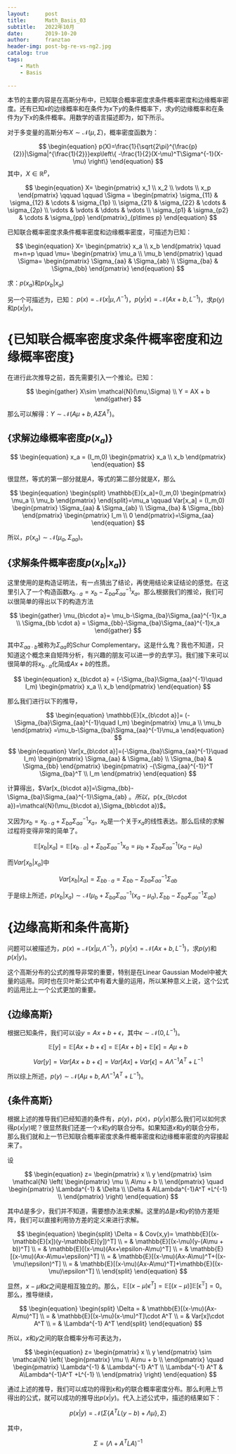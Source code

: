 ```yaml
---
layout:     post
title:      Math_Basis_03
subtitle:   2022年10月
date:       2019-10-20
author:     franztao
header-img: post-bg-re-vs-ng2.jpg
catalog: true
tags:
    - Math
    - Basis
    
---
```


    


本节的主要内容是在高斯分布中，已知联合概率密度求条件概率密度和边缘概率密度。还有已知$x$的边缘概率和在条件为$x$下$y$的条件概率下，求$y$的边缘概率和在条件为$y$下$x$的条件概率。用数学的语言描述即为，如下所示。

对于多变量的高斯分布$X\sim \mathcal{N}(\mu,\Sigma)$，概率密度函数为：

$$
\begin{equation}
    p(X)=\frac{1}{\sqrt{2\pi}^{\frac{p}{2}}|\Sigma|^{\frac{1}{2}}}exp\left\{ -\frac{1}{2}(X-\mu)^T\Sigma^{-1}(X-\mu) \right\}
\end{equation}
$$
其中，$X\in\mathbb{R}^p$，

$$
\begin{equation}
    X=
    \begin{pmatrix}
        x_1 \\
        x_2 \\
        \vdots \\
        x_p
    \end{pmatrix} \qquad \qquad
    \Sigma = 
    \begin{pmatrix}
        \sigma_{11} & \sigma_{12} & \cdots & \sigma_{1p} \\
        \sigma_{21} & \sigma_{22} & \cdots & \sigma_{2p} \\
        \vdots      & \vdots      & \ddots & \vdots      \\
        \sigma_{p1} & \sigma_{p2} & \cdots & \sigma_{pp}
        \end{pmatrix}_{p\times p}
\end{equation}
$$

已知联合概率密度求条件概率密度和边缘概率密度，可描述为已知：

$$
\begin{equation}
    X= 
    \begin{pmatrix}
        x_a \\
        x_b
    \end{pmatrix}
    \quad m+n=p \quad
    \mu=
    \begin{pmatrix}
        \mu_a \\
        \mu_b
    \end{pmatrix} \quad
    \Sigma=
    \begin{pmatrix}
    \Sigma_{aa} & \Sigma_{ab} \\
    \Sigma_{ba} & \Sigma_{bb} 
    \end{pmatrix}
\end{equation}
$$

求：$p(x_a)$和$p(x_b|x_a)$

另一个可描述为，已知：
$p(x)=\mathcal{N}(x|\mu,\Lambda^{-1})$，$p(y|x)=\mathcal{N}(Ax+b,L^{-1})$，求$p(y)$和$p(x|y)$。

#  {已知联合概率密度求条件概率密度和边缘概率密度}
在进行此次推导之前，首先需要引入一个推论。已知：

$$
\begin{gather}
    X\sim \mathcal{N}(\mu,\Sigma) \\
    Y = AX + b
\end{gather}
$$

那么可以解得：$Y\sim \mathcal{N}(A\mu+b, A\Sigma A^T)$。
##    {求解边缘概率密度$p(x_a)$}

$$
\begin{equation}
    x_a = (I_m,0)
    \begin{pmatrix}
        x_a \\
        x_b
    \end{pmatrix}
\end{equation}
$$

很显然，等式的第一部分就是$A$，等式的第二部分就是$X$，那么

$$
\begin{equation}
    \begin{split}
        \mathbb{E}[x_a]=(I_m,0)
    \begin{pmatrix}
        \mu_a \\
        \mu_b
    \end{pmatrix}
    \end{split}=\mu_a \qquad
    Var[x_a] = (I_m,0)
    \begin{pmatrix}
    \Sigma_{aa} & \Sigma_{ab} \\
    \Sigma_{ba} & \Sigma_{bb} 
    \end{pmatrix}
    \begin{pmatrix}
    I_m \\
    0  
    \end{pmatrix}=\Sigma_{aa}
\end{equation}
$$

所以，$p(x_a)\sim \mathcal{N}(\mu_a, \Sigma_{aa})$。

##    {求解条件概率密度$p(x_b|x_a)$}
这里使用的是构造证明法，有一点猜出了结论，再使用结论来证结论的感觉。在这里引入了一个构造函数$x_{b\cdot a}=x_b-\Sigma_{ba}\Sigma_{aa}^{-1}x_a$。那么根据我们的推论，我们可以很简单的得出以下的构造方法

$$
\begin{gather}
    \mu_{b\cdot a}= \mu_b-\Sigma_{ba}\Sigma_{aa}^{-1}x_a \\
    \Sigma_{bb \cdot a} = \Sigma_{bb}-\Sigma_{ba}\Sigma_{aa}^{-1}x_a 
\end{gather}
$$

其中$\Sigma_{aa\cdot b}$被称为$\Sigma_{aa}$的Schur Complementary。这是什么鬼？我也不知道，只知道这个概念来自矩阵分析，有兴趣的朋友可以进一步的去学习。我们接下来可以很简单的将$x_{b\cdot a}$化简成$Ax+b$的性质。

$$
\begin{equation}
    x_{b\cdot a} = (-\Sigma_{ba}\Sigma_{aa}^{-1}\quad I_m)
    \begin{pmatrix}
        x_a \\
        x_b
    \end{pmatrix}
\end{equation}
$$

那么我们进行以下的推导，

$$
\begin{equation}
    \mathbb{E}[x_{b\cdot a}]= (-\Sigma_{ba}\Sigma_{aa}^{-1}\quad I_m)
    \begin{pmatrix}
        \mu_a \\
        \mu_b
    \end{pmatrix}
    =\mu_b-\Sigma_{ba}\Sigma_{aa}^{-1}\mu_a
\end{equation}
$$

$$
\begin{equation}
    Var[x_{b\cdot a}]=(-\Sigma_{ba}\Sigma_{aa}^{-1}\quad I_m)
    \begin{pmatrix}
    \Sigma_{aa} & \Sigma_{ab} \\
    \Sigma_{ba} & \Sigma_{bb} 
    \end{pmatrix}
    \begin{pmatrix}
        -{\Sigma_{aa}^{-1}}^T \Sigma_{ba}^T \\
        I_m
    \end{pmatrix}
\end{equation}
$$

计算得出，$Var[x_{b\cdot a}]=\Sigma_{bb}-\Sigma_{ba}\Sigma_{aa}^{-1}\Sigma_{ab} $。所以，$p(x_{b\cdot a})=\mathcal{N}(\mu_{b\cdot a},\Sigma_{bb\cdot a})$。

又因为$x_b=x_{b\cdot a}+\Sigma_{ba}\Sigma_{aa}^{-1}x_a$，$x_b$是一个关于$x_a$的线性表达。那么后续的求解过程将变得非常的简单了。

$$
\begin{equation}
    \mathbb{E}[x_b|x_a]=\mathbb{E}[x_{b\cdot a}] + \Sigma_{ba}\Sigma_{aa}^{-1}x_a = \mu_b+\Sigma_{ba}\Sigma_{aa}^{-1}(x_a-\mu_a)
\end{equation}
$$

而$Var[x_b|x_a]$中

$$
\begin{equation}
    Var[x_b|x_a] = \Sigma_{bb \cdot a} = \Sigma_{bb}-\Sigma_{ba}\Sigma_{aa}^{-1}\Sigma_{ab}
\end{equation}
$$

于是综上所述，$p(x_b|x_a) \sim \mathcal{N}(\mu_b+\Sigma_{ba}\Sigma_{aa}^{-1}(x_a-\mu_a), \Sigma_{bb}-\Sigma_{ba}\Sigma_{aa}^{-1}\Sigma_{ab})$

#  {边缘高斯和条件高斯}
问题可以被描述为，$p(x)=\mathcal{N}(x|\mu,\Lambda^{-1})$，$p(y|x)=\mathcal{N}(Ax+b,L^{-1})$，求$p(y)$和$p(x|y)$。

这个高斯分布的公式的推导非常的重要，特别是在Linear Gaussian Model中被大量的运用。同时也在贝叶斯公式中有着大量的运用，所以某种意义上说，这个公式的运用比上一个公式更加的重要。

##    {边缘高斯}

根据已知条件，我们可以设$y=Ax+b+\epsilon$，其中$\epsilon\sim\mathcal{N}(0,L^{-1})$。

$$
\begin{equation}
    \mathbb{E}[y]=\mathbb{E}[Ax+b+\epsilon] = \mathbb{E}[Ax+b]+ \mathbb{E}[\epsilon] = A\mu +b
\end{equation}
$$

$$
\begin{equation}
    Var[y] = Var[Ax+b+\epsilon] = Var[Ax]+Var[\epsilon]=A\Lambda^{-1}A^T +L^{-1}
\end{equation}
$$

所以综上所述，$p(y)\sim\mathcal{N}(A\mu +b, A\Lambda^{-1}A^T +L^{-1})$。

##    {条件高斯}
根据上述的推导我们已经知道的条件有，$p(y)$，$p(x)$，$p(y|x)$那么我们可以如何求得$p(x|y)$呢？很显然我们还差一个$x$和$y$的联合分布。如果知道$x$和$y$的联合分布，那么我们就和上一节已知联合概率密度求条件概率密度和边缘概率密度的内容接起来了。

设

$$
\begin{equation}
    z=
    \begin{pmatrix}
        x \\ 
        y
    \end{pmatrix} \sim
    \mathcal{N}
    \left(
    \begin{pmatrix}
        \mu \\
        A\mu + b \\
    \end{pmatrix}
    \quad
    \begin{pmatrix}
        \Lambda^{-1} & \Delta \\
        \Delta   & A\Lambda^{-1}A^T +L^{-1} \\
    \end{pmatrix}
    \right)
\end{equation}
$$

其中$\Delta$是多少，我们并不知道，需要想办法来求解。这里的$\Delta$是$x$和$y$的协方差矩阵，我们可以直接利用协方差的定义来进行求解。


$$
\begin{equation}
    \begin{split}
       \Delta = & Cov(x,y)= \mathbb{E}[(x-\mathbb{E}[x])(y-\mathbb{E}[y])^T]  \\
       = & \mathbb{E}[(x-\mu)(y-(A\mu + b))^T] \\
       = & \mathbb{E}[(x-\mu)(Ax+\epsilon-A\mu)^T] \\
       = & \mathbb{E}[(x-\mu)(Ax-A\mu+\epsilon)^T] \\
       = & \mathbb{E}[(x-\mu)(Ax-A\mu)^T+((x-\mu)\epsilon)^T] \\
       = & \mathbb{E}[(x-\mu)(Ax-A\mu)^T]+\mathbb{E}[(x-\mu)\epsilon^T] \\
  \end{split}
\end{equation}
$$

显然，$x-\mu$和$\epsilon$之间是相互独立的。那么，$\mathbb{E}[(x-\mu)\epsilon^T]=\mathbb{E}[(x-\mu)]\mathbb{E[\epsilon^T]}=0$。那么，推导继续，

$$
\begin{equation}
    \begin{split}
       \Delta
       = & \mathbb{E}[(x-\mu)(Ax-A\mu)^T] \\
       = & \mathbb{E}[(x-\mu)(x-\mu)^T]\cdot A^T \\
       = & Var[x]\cdot A^T \\
       = & \Lambda^{-1} A^T
  \end{split}
\end{equation}
$$

所以，$x$和$y$之间的联合概率分布可表达为，

$$
\begin{equation}
    z=
    \begin{pmatrix}
        x \\ 
        y
    \end{pmatrix} \sim
    \mathcal{N}
    \left(
    \begin{pmatrix}
        \mu \\
        A\mu + b \\
    \end{pmatrix}
    \quad
    \begin{pmatrix}
        \Lambda^{-1} & \Lambda^{-1} A^T \\
        \Lambda^{-1} A^T & A\Lambda^{-1}A^T +L^{-1} \\
    \end{pmatrix}
    \right)
\end{equation}
$$

通过上述的推导，我们可以成功的得到$x$和$y$的联合概率密度分布。那么利用上节得出的公式，就可以成功的推导出$p(x|y)$。代入上述公式中，描述的结果如下：

$$
\begin{equation}
    p(x|y)=\mathcal{N}(\Sigma\{ A^TL(y-b)+\Lambda\mu \}, \Sigma)
\end{equation}
$$

其中，

$$
\begin{equation}
    \Sigma = (\Lambda + A^TLA)^{-1}
\end{equation}
$$

